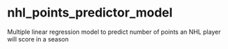 # nhl_points_predictor_model
Multiple linear regression model to predict number of points an NHL player will score in a season
